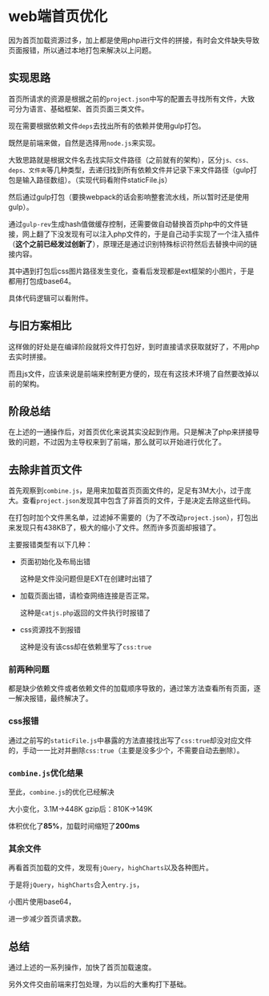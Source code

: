 # web端首页优化

因为首页加载资源过多，加上都是使用php进行文件的拼接，有时会文件缺失导致页面报错，所以通过本地打包来解决以上问题。



## 实现思路

首页所请求的资源是根据之前的`project.json`中写的配置去寻找所有文件，大致可分为语言、基础框架、首页页面三类文件。

现在需要根据依赖文件`deps`去找出所有的依赖并使用gulp打包。



既然是前端来做，自然是选择用`node.js`来实现。

大致思路就是根据文件名去找实际文件路径（之前就有的架构），区分`js、css、deps、文件夹`等几种类型，去递归找到所有依赖文件并记录下来文件路径（gulp打包是输入路径数组）。（实现代码看附件staticFile.js）



然后通过gulp打包（要换webpack的话会影响整套流水线，所以暂时还是使用gulp）。

通过`gulp-rev`生成hash值做缓存控制，还需要做自动替换首页php中的文件链接，网上翻了下没发现有可以注入php文件的，于是自己动手实现了一个注入插件（**这个之前已经发过创新了**），原理还是通过识别特殊标识符然后去替换中间的链接内容。

其中遇到打包后css图片路径发生变化，查看后发现都是ext框架的小图片，于是都用打包成base64。

具体代码逻辑可以看附件。



## 与旧方案相比

这样做的好处是在编译阶段就将文件打包好，到时直接请求获取就好了，不用php去实时拼接。

而且js文件，应该来说是前端来控制更方便的，现在有这技术环境了自然要改掉以前的架构。



## 阶段总结

在上述的一通操作后，对首页优化来说其实没起到作用。只是解决了php来拼接导致的问题，不过因为主导权来到了前端，那么就可以开始进行优化了。



## 去除非首页文件

首先观察到`combine.js`，是用来加载首页页面文件的，足足有3M大小，过于庞大。查看`project.json`发现其中包含了非首页的文件，于是决定去除这些代码。



在打包时加个文件黑名单，过滤掉不需要的（为了不改动`project.json`），打包出来发现只有438KB了，极大的缩小了文件。然而许多页面却报错了。



主要报错类型有以下几种：

- 页面初始化及布局出错

  这种是文件没问题但是EXT在创建时出错了

- 加载页面出错，请检查网络连接是否正常。

  这种是`catjs.php`返回的文件执行时报错了

- css资源找不到报错

  这种是没有该css却在依赖里写了`css:true`



### 前两种问题

都是缺少依赖文件或者依赖文件的加载顺序导致的，通过笨方法查看所有页面，逐一解决报错，最终解决了。



### css报错

通过之前写的`staticFile.js`中暴露的方法直接找出写了`css:true`却没对应文件的，手动一一比对并删除`css:true`（主要是没多少个，不需要自动去删除）。



### `combine.js`优化结果

至此，`combine.js`的优化已经解决

大小变化，3.1M->448K       gzip后：810K->149K

体积优化了**85%**，加载时间缩短了**200ms**



### 其余文件

再看首页加载的文件，发现有`jQuery`，`highCharts`以及各种图片。

于是将`jQuery`，`highCharts`合入`entry.js`，

小图片使用base64，

进一步减少首页请求数。





## 总结

通过上述的一系列操作，加快了首页加载速度。

另外文件交由前端来打包处理，为以后的大重构打下基础。

